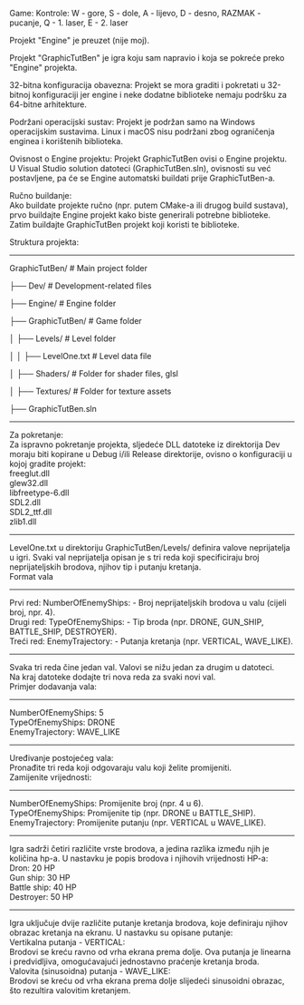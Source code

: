 Game:
Kontrole: W - gore, S - dole, A - lijevo, D - desno, RAZMAK - pucanje, Q - 1. laser, E - 2. laser

Projekt "Engine" je preuzet (nije moj).

Projekt "GraphicTutBen" je igra koju sam napravio i koja se pokreće preko "Engine" projekta.

32-bitna konfiguracija obavezna: Projekt se mora graditi i pokretati u 32-bitnoj konfiguraciji jer engine i neke dodatne biblioteke nemaju podršku za 64-bitne arhitekture.

Podržani operacijski sustav: Projekt je podržan samo na Windows operacijskim sustavima. Linux i macOS nisu podržani zbog ograničenja enginea i korištenih biblioteka.

Ovisnost o Engine projektu: Projekt GraphicTutBen ovisi o Engine projektu. U Visual Studio solution datoteci (GraphicTutBen.sln), ovisnosti su već postavljene, pa će se Engine automatski buildati prije GraphicTutBen-a.  

Ručno buildanje:  
Ako buildate projekte ručno (npr. putem CMake-a ili drugog build sustava), prvo buildajte Engine projekt kako biste generirali potrebne biblioteke.  
Zatim buildajte GraphicTutBen projekt koji koristi te biblioteke.  

Struktura projekta:
***************************************************************************************
GraphicTutBen/                        # Main project folder

├── Dev/                              # Development-related files

├── Engine/                           # Engine folder

├── GraphicTutBen/                    # Game folder

│   ├── Levels/                       # Level folder

│   │   ├── LevelOne.txt              # Level data file

│   ├── Shaders/                      # Folder for shader files, glsl

│   ├── Textures/                     # Folder for texture assets

├── GraphicTutBen.sln                 
***************************************************************************************

Za pokretanje:  
Za ispravno pokretanje projekta, sljedeće DLL datoteke iz direktorija Dev moraju biti kopirane u Debug i/ili Release direktorije, ovisno o konfiguraciji u kojoj gradite projekt:  
freeglut.dll  
glew32.dll  
libfreetype-6.dll  
SDL2.dll  
SDL2_ttf.dll  
zlib1.dll  
***************************************************************************************
LevelOne.txt u direktoriju GraphicTutBen/Levels/ definira valove neprijatelja u igri. Svaki val neprijatelja opisan je s tri reda koji specificiraju broj neprijateljskih brodova, njihov tip i putanju kretanja.  
Format vala
***************************************************************************************
Prvi red: NumberOfEnemyShips: <broj> - Broj neprijateljskih brodova u valu (cijeli broj, npr. 4).  
Drugi red: TypeOfEnemyShips: <tip> - Tip broda (npr. DRONE, GUN_SHIP, BATTLE_SHIP, DESTROYER).  
Treći red: EnemyTrajectory: <putanja> - Putanja kretanja (npr. VERTICAL, WAVE_LIKE).  
***************************************************************************************
Svaka tri reda čine jedan val. Valovi se nižu jedan za drugim u datoteci.  
Na kraj datoteke dodajte tri nova reda za svaki novi val.  
Primjer dodavanja vala:
***************************************************************************************
NumberOfEnemyShips: 5  
TypeOfEnemyShips: DRONE  
EnemyTrajectory: WAVE_LIKE  
***************************************************************************************
Uređivanje postojećeg vala:  
Pronađite tri reda koji odgovaraju valu koji želite promijeniti.  
Zamijenite vrijednosti:  
***************************************************************************************
NumberOfEnemyShips: Promijenite broj (npr. 4 u 6).  
TypeOfEnemyShips: Promijenite tip (npr. DRONE u BATTLE_SHIP).  
EnemyTrajectory: Promijenite putanju (npr. VERTICAL u WAVE_LIKE).
***************************************************************************************
Igra sadrži četiri različite vrste brodova, a jedina razlika između njih je količina hp-a. U nastavku je popis brodova i njihovih vrijednosti HP-a:  
Dron: 20 HP  
Gun ship: 30 HP  
Battle ship: 40 HP  
Destroyer: 50 HP  
***************************************************************************************
Igra uključuje dvije različite putanje kretanja brodova, koje definiraju njihov obrazac kretanja na ekranu. U nastavku su opisane putanje:  
Vertikalna putanja - VERTICAL:  
Brodovi se kreću ravno od vrha ekrana prema dolje. Ova putanja je linearna i predvidljiva, omogućavajući jednostavno praćenje kretanja broda.  
Valovita (sinusoidna) putanja - WAVE_LIKE:  
Brodovi se kreću od vrha ekrana prema dolje slijedeći sinusoidni obrazac, što rezultira valovitim kretanjem.
